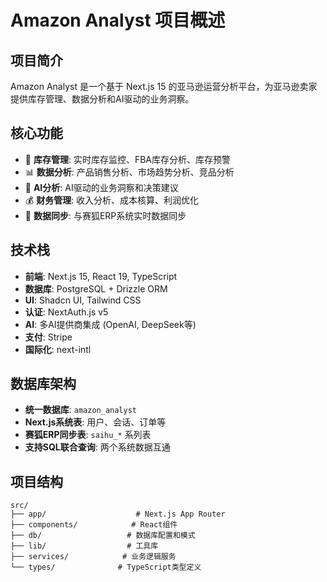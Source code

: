 # Amazon Analyst 项目概述

## 项目简介
Amazon Analyst 是一个基于 Next.js 15 的亚马逊运营分析平台，为亚马逊卖家提供库存管理、数据分析和AI驱动的业务洞察。

## 核心功能
- 🏪 **库存管理**: 实时库存监控、FBA库存分析、库存预警
- 📊 **数据分析**: 产品销售分析、市场趋势分析、竞品分析  
- 🤖 **AI分析**: AI驱动的业务洞察和决策建议
- 💰 **财务管理**: 收入分析、成本核算、利润优化
- 🔄 **数据同步**: 与赛狐ERP系统实时数据同步

## 技术栈
- **前端**: Next.js 15, React 19, TypeScript
- **数据库**: PostgreSQL + Drizzle ORM
- **UI**: Shadcn UI, Tailwind CSS
- **认证**: NextAuth.js v5
- **AI**: 多AI提供商集成 (OpenAI, DeepSeek等)
- **支付**: Stripe
- **国际化**: next-intl

## 数据库架构
- **统一数据库**: `amazon_analyst` 
- **Next.js系统表**: 用户、会话、订单等
- **赛狐ERP同步表**: `saihu_*` 系列表
- **支持SQL联合查询**: 两个系统数据互通

## 项目结构
```
src/
├── app/                    # Next.js App Router
├── components/            # React组件
├── db/                   # 数据库配置和模式
├── lib/                  # 工具库
├── services/            # 业务逻辑服务
└── types/              # TypeScript类型定义
```
